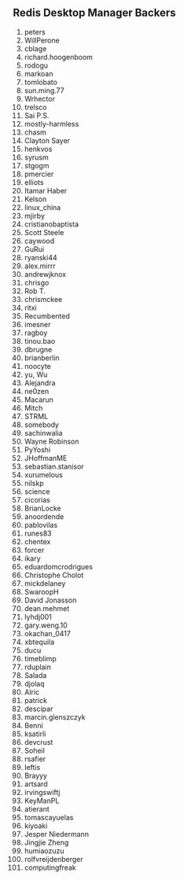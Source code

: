 ## Redis Desktop Manager Backers

1.  peters
2.  WillPerone
3.  cblage
4.  richard.hoogenboom
5.  rodogu
6.  markoan
7.  tomlobato
8.  sun.ming.77
9.  Wrhector
10.  trelsco
11.  Sai P.S.
12.  mostly-harmless
13.  chasm
14.  Clayton Sayer
15.  henkvos
16.  syrusm
17.  stgogm
18.  pmercier
19.  elliots
20.  Itamar Haber
21.  Kelson
22.  linux_china
23.  mjirby
24.  cristianobaptista
25.  Scott Steele
26.  caywood
27.  GuRui
28.  ryanski44
29.  alex.mirrr
30.  andrewjknox
31.  chrisgo
32.  Rob T.
33.  chrismckee
34.  ritxi
35.  Recumbented
36.  imesner
37.  ragboy
38.  tinou.bao
39.  dbrugne
40.  brianberlin
41.  noocyte
42.  yu, Wu
43.  Alejandra
44.  ne0zen
45.  Macarun
46.  Mitch
47.  STRML
48.  somebody
49.  sachinwalia
50.  Wayne Robinson
51.  PyYoshi
52.  JHoffmanME
53.  sebastian.stanisor
54.  xurumelous
55.  nilskp
56.  science
57.  cicorias
58.  BrianLocke
59.  anoordende
60.  pablovilas
61.  runes83
62.  chentex
63.  forcer
64.  ikary
65.  eduardomcrodrigues
66.  Christophe Cholot
67.  mickdelaney
68.  SwaroopH
69.  David Jonasson
70.  dean.mehmet
71.  lyhdj001
72.  gary.weng.10
73.  okachan_0417
74.  xbtequila
75.  ducu
76.  timeblimp
77.  rduplain
78.  Salada
79.  djolaq
80.  Alric
81.  patrick
82.  descipar
83.  marcin.glenszczyk
84.  Benni
85.  ksatirli
86.  devcrust
87.  Soheil
88.  rsafier
89.  leftis
90.  Brayyy
91.  artsard
92.  irvingswiftj
93.  KeyManPL
94.  atierant
95.  tomascayuelas
96.  kiyoaki
97.  Jesper Niedermann
98.  Jingjie Zheng
99.  humiaozuzu
100.  rolfvreijdenberger
101. computingfreak
